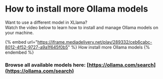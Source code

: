# How to install more Ollama models

Want to use a different model in XLlama?\
Watch the video below to learn how to install and manage Ollama models on your machine.

{% embed url="https://iframe.mediadelivery.net/play/289332/ceb6cabc-8012-4f52-9727-a9a1f645f0b5" %}
How install more Ollama models
{% endembed %}

### Browse all available models here:  [https://ollama.com/search](https://ollama.com/search)
